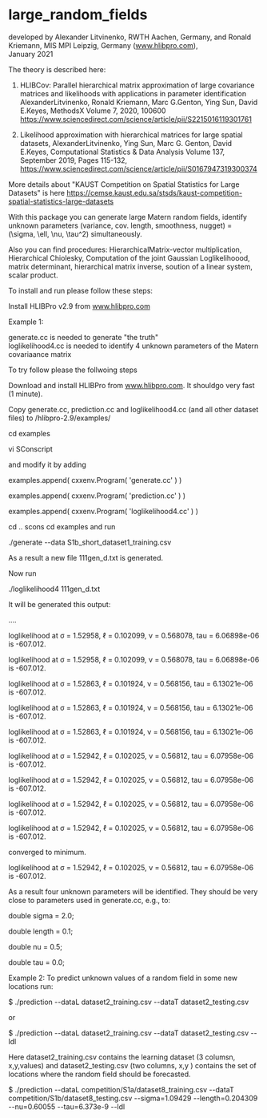 # large_random_fields

developed by Alexander Litvinenko, RWTH Aachen, Germany, 
and Ronald Kriemann, MIS MPI Leipzig, Germany (www.hlibpro.com),  
January 2021

The theory is described here:

1) HLIBCov: Parallel hierarchical matrix approximation of large covariance matrices and likelihoods with applications in parameter identification
AlexanderLitvinenko, Ronald Kriemann, Marc G.Genton, Ying Sun, David E.Keyes,
MethodsX
Volume 7, 2020, 100600
https://www.sciencedirect.com/science/article/pii/S2215016119301761

2) Likelihood approximation with hierarchical matrices for large spatial datasets,
AlexanderLitvinenko, Ying Sun, Marc G. Genton, David E.Keyes, Computational Statistics & Data Analysis
Volume 137, September 2019, Pages 115-132,
https://www.sciencedirect.com/science/article/pii/S0167947319300374 

More details about "KAUST Competition on Spatial Statistics for Large Datasets" is here https://cemse.kaust.edu.sa/stsds/kaust-competition-spatial-statistics-large-datasets

With this package you can generate large Matern random fields, identify unknown parameters 
(variance, cov. length, smoothness, nugget) = (\sigma, \ell, \nu, \tau^2) simultaneously.

Also you can find procedures: HierarchicalMatrix-vector multiplication, Hierarchical Chiolesky, Computation of the joint Gaussian Loglikelihoood, matrix determinant, hierarchical matrix inverse, soution of a linear system, scalar product.

To install and run please follow these steps:

Install HLIBPro v2.9 from www.hlibpro.com  

Example 1:  
  
generate.cc is needed to generate "the truth"  
loglikelihood4.cc is needed to identify 4 unknown parameters of the Matern covariaance matrix

To try follow please the follwoing steps

Download and install HLIBPro from www.hlibpro.com. It shouldgo very fast (1 minute).


Copy generate.cc, prediction.cc and loglikelihood4.cc (and all other dataset files) to /hlibpro-2.9/examples/  

cd examples  

 vi SConscript  
 
 and modify it by adding 
 
 examples.append( cxxenv.Program( 'generate.cc' ) ) 
 
 examples.append( cxxenv.Program( 'prediction.cc' ) ) 
 
 examples.append( cxxenv.Program( 'loglikelihood4.cc' ) )  
 
 cd .. 
 scons 
 cd examples 
 and run 

./generate --data S1b_short_dataset1_training.csv 

As a result a new file 111gen_d.txt is generated.

Now run  

 ./loglikelihood4 111gen_d.txt  
 
 It will be generated this output:  
 
 ....  
 
  loglikelihood at  σ = 1.52958, ℓ = 0.102099, ν = 0.568078, tau = 6.06898e-06   is -607.012.  
  
  loglikelihood at  σ = 1.52958, ℓ = 0.102099, ν = 0.568078, tau = 6.06898e-06   is -607.012. 
  
  loglikelihood at  σ = 1.52863, ℓ = 0.101924, ν = 0.568156, tau = 6.13021e-06   is -607.012. 
  
  loglikelihood at  σ = 1.52863, ℓ = 0.101924, ν = 0.568156, tau = 6.13021e-06   is -607.012. 
  
  loglikelihood at  σ = 1.52863, ℓ = 0.101924, ν = 0.568156, tau = 6.13021e-06   is -607.012. 
  
  loglikelihood at  σ = 1.52942, ℓ = 0.102025, ν = 0.56812, tau = 6.07958e-06   is -607.012. 
  
  loglikelihood at  σ = 1.52942, ℓ = 0.102025, ν = 0.56812, tau = 6.07958e-06   is -607.012. 
  
  loglikelihood at  σ = 1.52942, ℓ = 0.102025, ν = 0.56812, tau = 6.07958e-06   is -607.012. 
  
  loglikelihood at  σ = 1.52942, ℓ = 0.102025, ν = 0.56812, tau = 6.07958e-06   is -607.012. 
  
converged to minimum. 

  loglikelihood at  σ = 1.52942, ℓ = 0.102025, ν = 0.56812, tau = 6.07958e-06   is -607.012. 
  
  


As a result four unknown parameters will be identified. They should be very close to parameters used in generate.cc, e.g., to:  

  double  sigma  = 2.0;  
  
  double  length = 0.1;  
  
  double  nu     = 0.5;  
  
  double  tau    = 0.0;  
  
  
  Example 2:
  To predict unknown values of a random field in some new locations run: 
  
   $ ./prediction --dataL dataset2_training.csv --dataT dataset2_testing.csv 
   
   or
   
   $ ./prediction --dataL dataset2_training.csv --dataT dataset2_testing.csv --ldl
   
   Here dataset2_training.csv contains the learning dataset (3 columsn, x,y,values) and 
   dataset2_testing.csv  (two columns, x,y ) contains the set of locations where the random field should be forecasted.
   
   $  ./prediction --dataL competition/S1a/dataset8_training.csv --dataT competition/S1b/dataset8_testing.csv --sigma=1.09429 --length=0.204309 --nu=0.60055 --tau=6.373e-9 --ldl



